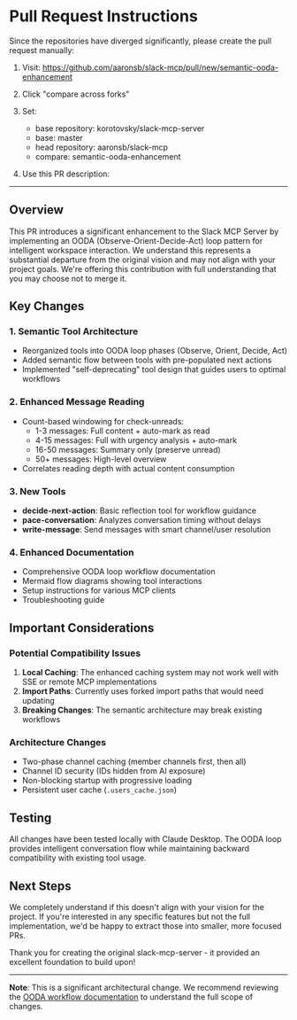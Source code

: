 # Pull Request Instructions

Since the repositories have diverged significantly, please create the pull request manually:

1. Visit: https://github.com/aaronsb/slack-mcp/pull/new/semantic-ooda-enhancement

2. Click "compare across forks" 

3. Set:
   - base repository: korotovsky/slack-mcp-server
   - base: master
   - head repository: aaronsb/slack-mcp
   - compare: semantic-ooda-enhancement

4. Use this PR description:

---

## Overview

This PR introduces a significant enhancement to the Slack MCP Server by implementing an OODA (Observe-Orient-Decide-Act) loop pattern for intelligent workspace interaction. We understand this represents a substantial departure from the original vision and may not align with your project goals. We're offering this contribution with full understanding that you may choose not to merge it.

## Key Changes

### 1. Semantic Tool Architecture
- Reorganized tools into OODA loop phases (Observe, Orient, Decide, Act)
- Added semantic flow between tools with pre-populated next actions
- Implemented "self-deprecating" tool design that guides users to optimal workflows

### 2. Enhanced Message Reading
- Count-based windowing for check-unreads:
  - 1-3 messages: Full content + auto-mark as read
  - 4-15 messages: Full with urgency analysis + auto-mark
  - 16-50 messages: Summary only (preserve unread)
  - 50+ messages: High-level overview
- Correlates reading depth with actual content consumption

### 3. New Tools
- **decide-next-action**: Basic reflection tool for workflow guidance
- **pace-conversation**: Analyzes conversation timing without delays
- **write-message**: Send messages with smart channel/user resolution

### 4. Enhanced Documentation
- Comprehensive OODA loop workflow documentation
- Mermaid flow diagrams showing tool interactions
- Setup instructions for various MCP clients
- Troubleshooting guide

## Important Considerations

### Potential Compatibility Issues
1. **Local Caching**: The enhanced caching system may not work well with SSE or remote MCP implementations
2. **Import Paths**: Currently uses forked import paths that would need updating
3. **Breaking Changes**: The semantic architecture may break existing workflows

### Architecture Changes
- Two-phase channel caching (member channels first, then all)
- Channel ID security (IDs hidden from AI exposure)
- Non-blocking startup with progressive loading
- Persistent user cache (`.users_cache.json`)

## Testing

All changes have been tested locally with Claude Desktop. The OODA loop provides intelligent conversation flow while maintaining backward compatibility with existing tool usage.

## Next Steps

We completely understand if this doesn't align with your vision for the project. If you're interested in any specific features but not the full implementation, we'd be happy to extract those into smaller, more focused PRs.

Thank you for creating the original slack-mcp-server - it provided an excellent foundation to build upon!

---

**Note**: This is a significant architectural change. We recommend reviewing the [OODA workflow documentation](docs/ooda-loop-workflow.md) to understand the full scope of changes.